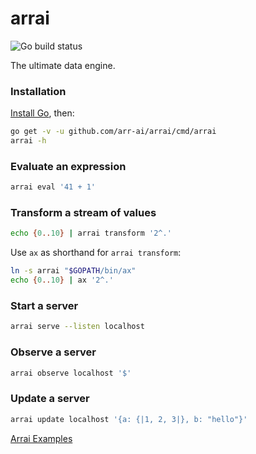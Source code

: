 # arrai

![Go build status](https://github.com/arr-ai/arrai/workflows/Go/badge.svg)

The ultimate data engine.

### Installation

[Install Go](https://golang.org/doc/install), then:

```bash
go get -v -u github.com/arr-ai/arrai/cmd/arrai
arrai -h
```

### Evaluate an expression

```bash
arrai eval '41 + 1'
```

### Transform a stream of values

```bash
echo {0..10} | arrai transform '2^.'
```

Use `ax` as shorthand for `arrai transform`:

```bash
ln -s arrai "$GOPATH/bin/ax"
echo {0..10} | ax '2^.'
```

### Start a server

```bash
arrai serve --listen localhost
```

### Observe a server

```bash
arrai observe localhost '$'
```

### Update a server

```bash
arrai update localhost '{a: {|1, 2, 3|}, b: "hello"}'
```

[Arrai Examples](docs/example.md)